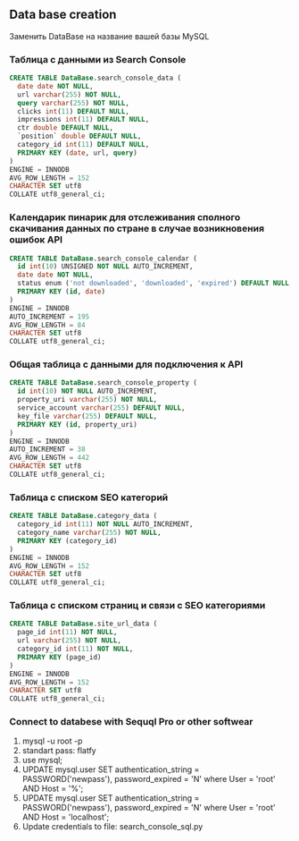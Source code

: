 ## Data base creation
Заменить DataBase на название вашей базы MySQL 
### Таблица с данными из Search Console

```sql
CREATE TABLE DataBase.search_console_data (
  date date NOT NULL,
  url varchar(255) NOT NULL,
  query varchar(255) NOT NULL,
  clicks int(11) DEFAULT NULL,
  impressions int(11) DEFAULT NULL,
  ctr double DEFAULT NULL,
  `position` double DEFAULT NULL,
  category_id int(11) DEFAULT NULL,
  PRIMARY KEY (date, url, query)
)
ENGINE = INNODB
AVG_ROW_LENGTH = 152
CHARACTER SET utf8
COLLATE utf8_general_ci;
```

### Календарик пинарик для отслеживания сполного скачивания данных по стране в случае возникновения ошибок API

```sql
CREATE TABLE DataBase.search_console_calendar (
  id int(10) UNSIGNED NOT NULL AUTO_INCREMENT,
  date date NOT NULL,
  status enum ('not downloaded', 'downloaded', 'expired') DEFAULT NULL,
  PRIMARY KEY (id, date)
)
ENGINE = INNODB
AUTO_INCREMENT = 195
AVG_ROW_LENGTH = 84
CHARACTER SET utf8
COLLATE utf8_general_ci;
```

### Общая таблица с данными для подключения к API

```sql
CREATE TABLE DataBase.search_console_property (
  id int(10) NOT NULL AUTO_INCREMENT,
  property_uri varchar(255) NOT NULL,
  service_account varchar(255) DEFAULT NULL,
  key_file varchar(255) DEFAULT NULL,
  PRIMARY KEY (id, property_uri)
)
ENGINE = INNODB
AUTO_INCREMENT = 38
AVG_ROW_LENGTH = 442
CHARACTER SET utf8
COLLATE utf8_general_ci;
```

### Таблица с списком SEO категорий

```sql
CREATE TABLE DataBase.category_data (
  category_id int(11) NOT NULL AUTO_INCREMENT,
  category_name varchar(255) NOT NULL,
  PRIMARY KEY (category_id)
)
ENGINE = INNODB
AVG_ROW_LENGTH = 152
CHARACTER SET utf8
COLLATE utf8_general_ci;
```

### Таблица с списком страниц и связи с SEO категориями

```sql
CREATE TABLE DataBase.site_url_data (
  page_id int(11) NOT NULL,
  url varchar(255) NOT NULL,
  category_id int(11) NOT NULL,
  PRIMARY KEY (page_id)
)
ENGINE = INNODB
AVG_ROW_LENGTH = 152
CHARACTER SET utf8
COLLATE utf8_general_ci;
```

### Connect to databese with Sequql Pro or other softwear
1) mysql -u root -p
2) standart pass: flatfy
3) use mysql;
4) UPDATE mysql.user SET authentication_string = PASSWORD('newpass'), password_expired = 'N' where User = 'root' AND Host = '%';
5) UPDATE mysql.user SET authentication_string = PASSWORD('newpass'), password_expired = 'N' where User = 'root' AND Host = 'localhost';
6) Update credentials to file: search_console_sql.py
